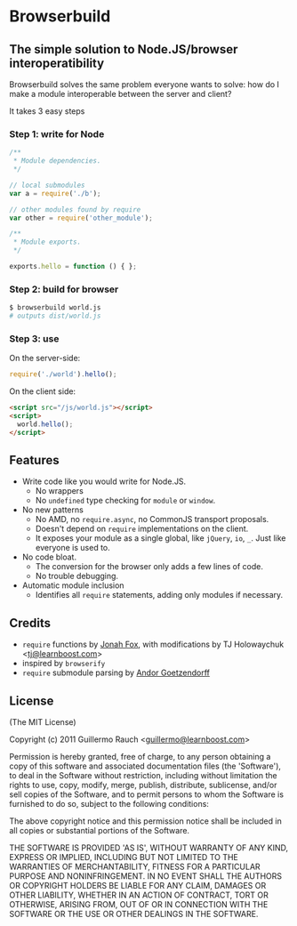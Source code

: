 
# Browserbuild

## The simple solution to Node.JS/browser interoperatibility

Browserbuild solves the same problem everyone wants to solve: how do I make a
module interoperable between the server and client?

It takes 3 easy steps

### Step 1: write for Node

```js
/**
 * Module dependencies.
 */

// local submodules
var a = require('./b');

// other modules found by require
var other = require('other_module');

/**
 * Module exports.
 */

exports.hello = function () { };
```

### Step 2: build for browser

```bash
$ browserbuild world.js
# outputs dist/world.js
```

### Step 3: use

On the server-side:

```js
require('./world').hello();
```

On the client side:

```html
<script src="/js/world.js"></script>
<script>
  world.hello();
</script>
```

## Features

- Write code like you would write for Node.JS. 
  - No wrappers
  - No `undefined` type checking for `module` or `window`.
- No new patterns
  - No AMD, no `require.async`, no CommonJS transport proposals.
  - Doesn't depend on `require` implementations on the client.
  - It exposes your module as a single global, like `jQuery`, `io`, `_`. Just
    like everyone is used to.
- No code bloat.
  - The conversion for the browser only adds a few lines of code.
  - No trouble debugging.
- Automatic module inclusion
  - Identifies all `require` statements, adding only modules if necessary.

## Credits

- `require` functions by [Jonah Fox](https://github.com/weepy), with
  modifications by TJ Holowaychuk &lt;tj@learnboost.com&gt;
- inspired by `browserify`
- `require` submodule parsing by [Andor Goetzendorff](https://github.com/ruxkor)

## License 

(The MIT License)

Copyright (c) 2011 Guillermo Rauch &lt;guillermo@learnboost.com&gt;

Permission is hereby granted, free of charge, to any person obtaining
a copy of this software and associated documentation files (the
'Software'), to deal in the Software without restriction, including
without limitation the rights to use, copy, modify, merge, publish,
distribute, sublicense, and/or sell copies of the Software, and to
permit persons to whom the Software is furnished to do so, subject to
the following conditions:

The above copyright notice and this permission notice shall be
included in all copies or substantial portions of the Software.

THE SOFTWARE IS PROVIDED 'AS IS', WITHOUT WARRANTY OF ANY KIND,
EXPRESS OR IMPLIED, INCLUDING BUT NOT LIMITED TO THE WARRANTIES OF
MERCHANTABILITY, FITNESS FOR A PARTICULAR PURPOSE AND NONINFRINGEMENT.
IN NO EVENT SHALL THE AUTHORS OR COPYRIGHT HOLDERS BE LIABLE FOR ANY
CLAIM, DAMAGES OR OTHER LIABILITY, WHETHER IN AN ACTION OF CONTRACT,
TORT OR OTHERWISE, ARISING FROM, OUT OF OR IN CONNECTION WITH THE
SOFTWARE OR THE USE OR OTHER DEALINGS IN THE SOFTWARE.
